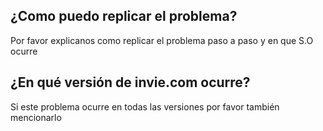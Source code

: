 ## ¿Como puedo replicar el problema?

Por favor explicanos como replicar el problema paso a paso y en que S.O ocurre

## ¿En qué versión de invie.com ocurre?

Si este problema ocurre en todas las versiones por favor también mencionarlo

